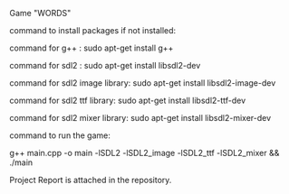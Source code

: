 Game "WORDS"

command to install packages if not installed:


command for g++ : sudo apt-get install g++


command for sdl2 : sudo apt-get install libsdl2-dev


command for sdl2 image library: sudo apt-get install libsdl2-image-dev


command for sdl2 ttf library: sudo apt-get install libsdl2-ttf-dev


command for sdl2 mixer library: sudo apt-get install libsdl2-mixer-dev


command to run the game:

g++ main.cpp -o main -lSDL2 -lSDL2_image -lSDL2_ttf -lSDL2_mixer && ./main


Project Report is attached in the repository.
